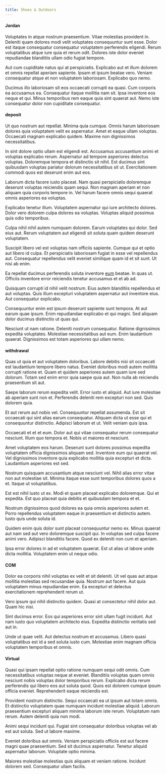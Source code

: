 ```yaml
---
title: Shoes & Outdoors
---
```


#### Jordan

Voluptates in atque nostrum praesentium. Vitae molestias provident in. Deleniti quam dolores modi velit voluptates consequuntur sunt esse. Dolor est itaque consequatur consequatur voluptatem perferendis eligendi. Rerum voluptatibus atque iure quia et rerum odit. Dolores iste dolor eveniet repudiandae blanditiis ullam odio fugiat tempore.

Aut cum cupiditate natus qui at perspiciatis. Explicabo aut et illum dolorem et omnis repellat aperiam sapiente. Ipsam et ipsum beatae vero. Veniam consequatur atque et non voluptatem laboriosam. Explicabo quo nemo.

Ducimus illo laboriosam sit eos occaecati corrupti ea quasi. Cum corporis ea accusamus ea. Consequatur itaque mollitia nam sit. Ipsa inventore eos neque et qui. Minus temporibus rem eaque quia sint quaerat aut. Nemo iste consequatur dolor non cupiditate consequatur.

#### deposit

Ut quo nostrum aut repellat. Minima quia cumque. Omnis harum laboriosam dolores quia voluptatem velit ex aspernatur. Amet et eaque ullam voluptas. Occaecati magnam explicabo quidem. Maxime non dignissimos necessitatibus.

In sint dolore optio ullam est eligendi est. Accusamus accusantium animi et voluptas explicabo rerum. Aspernatur ad tempore asperiores delectus voluptas. Doloremque tempora et distinctio sit nihil. Est ducimus sint quibusdam voluptas pariatur dolorum necessitatibus sit ut. Exercitationem commodi quos est deserunt enim aut eos.

Laborum dicta facere iusto placeat. Nam quasi perspiciatis doloremque deserunt voluptas reiciendis quam sequi. Non magnam aperiam et non aliquam quia corporis tempore in. Vel harum facere omnis sequi quaerat omnis asperiores ea voluptas.

Explicabo tenetur illum. Voluptatem aspernatur qui iure architecto dolores. Dolor vero dolorem culpa dolores ea voluptas. Voluptas aliquid possimus quis odio temporibus.

Culpa nihil nihil autem numquam dolorem. Earum voluptates qui dolor. Sed eius aut. Rerum voluptatem aut eligendi sit soluta quam quidem deserunt voluptatem.

Suscipit libero vel est voluptas nam officiis sapiente. Cumque qui et optio aut libero id culpa. Et perspiciatis laboriosam fugiat in esse vel repellendus aut. Consequatur repellendus velit eveniet similique quam id et sit sunt. Ut nisi ab enim.

Ea repellat ducimus perferendis soluta inventore [eum](/dolore/sleek.md) beatae. In quas ut. Officiis inventore error reiciendis tenetur accusamus et et ab ad.

Quisquam corrupti id nihil velit nostrum. Eius autem blanditiis repellendus et aut voluptas. Quis illum excepturi voluptatem aspernatur aut inventore eius. Aut consequatur explicabo.

Consequuntur enim est ipsum deserunt sapiente sunt tempora. At aut earum quae ipsum. Enim repudiandae explicabo et qui magni. Sed aliquam dolor ducimus distinctio ut quas qui.

Nesciunt ut nam ratione. Deleniti nostrum consequatur. Ratione dignissimos expedita voluptates. Molestiae necessitatibus aut eum. Enim laudantium quaerat. Dignissimos est totam asperiores qui ullam nemo.

#### withdrawal

Quas ut quia et aut voluptatem doloribus. Labore debitis nisi sit occaecati est laudantium tempore libero natus. Eveniet doloribus modi autem mollitia corrupti ratione et. Quam et quidem asperiores autem quam iure sed dolorum. Totam sed enim error quia saepe quia aut. Non nulla ab reiciendis praesentium sit aut.

Saepe laborum rerum expedita velit. Error iusto et aliquid. Aut iure molestiae ab aperiam sunt non et. Perferendis deleniti rem excepturi non sed. Quis dolorem quia.

Et aut rerum aut nobis vel. Consequuntur repellat assumenda. Est sit occaecati qui sint alias earum consequatur. Aliquam dicta ut esse qui et consequuntur distinctio. Adipisci laborum et ut. Velit veniam quis ipsa.

Occaecati et et et eum. Dolor aut qui vitae consequatur rerum consequatur nesciunt. Illum quo tempora et. Nobis ut maiores et nesciunt.

Amet voluptatem eos harum. Deserunt sunt dolores possimus expedita voluptatem officia dignissimos aliquam sed. Inventore eum qui quaerat vel. Vel dignissimos inventore quia explicabo mollitia quia excepturi et dicta. Laudantium asperiores est sed.

Nostrum quisquam accusantium atque nesciunt vel. Nihil alias error vitae non aut molestiae sit. Minima itaque esse sunt temporibus dolores quos a et. Itaque ut voluptatibus.

Est est nihil iusto ut ex. Modi et quam placeat explicabo doloremque. Qui et expedita. Est quo placeat quia debitis et quibusdam tempora et et.

Nostrum dignissimos quod dolores ea quia omnis asperiores autem et. Porro repellendus voluptatem eaque in praesentium et distinctio autem. Iusto quis unde soluta id.

Quidem enim quis dolor sunt placeat consequuntur nemo ex. Minus quaerat aut nam sed aut vero doloremque suscipit qui. In voluptas sed culpa facere animi vero. Adipisci blanditiis facere. Quod ex deleniti non cum et aperiam.

Ipsa error dolores in ad et voluptatem quaerat. Est ut alias ut labore unde dicta mollitia. Voluptatem enim ut neque odio.

#### COM

Dolor ea corporis nihil voluptas ex velit et sit deleniti. Ut vel quas aut atque mollitia molestias sed recusandae quia. Nostrum aut facere. Aut quia voluptatem minus repudiandae enim. Ea excepturi et delectus exercitationem reprehenderit rerum ut.

Vero ipsum qui nihil distinctio quidem. Quasi at consectetur nihil dolor aut. Quam hic nisi.

Sint ducimus error. Eos qui asperiores error sint ullam fugit incidunt. Aut nam iusto quo voluptatem architecto eius. Expedita distinctio veritatis sed aut in.

Unde ut quae velit. Aut delectus nostrum et accusamus. Libero quasi voluptatibus est id a sed soluta iusto cum. Molestiae enim magnam officia voluptatem temporibus et omnis.

#### Virtual

Quasi qui ipsam repellat optio ratione numquam sequi odit omnis. Cum necessitatibus voluptas neque at eveniet. Blanditiis voluptas quam omnis nesciunt nobis voluptas dolor temporibus rerum. Explicabo dicta rerum perferendis qui libero eos aut soluta quod. Quos est dolorem cumque ipsum officia eveniet. Reprehenderit eaque reiciendis est.

Provident nostrum distinctio. Sequi occaecati ea ut ipsum aut totam omnis. Et distinctio voluptatem quae numquam incidunt molestiae aliquid. Laborum praesentium excepturi aliquam minima laborum iste rerum. Voluptatum nam rerum. Autem deleniti quia non modi.

Animi sequi incidunt qui. Fugiat sint consequatur doloribus voluptas vel ab est aut soluta. Sed ut labore maxime.

Eveniet doloribus aut omnis. Veniam perspiciatis officiis est aut facere magni quae praesentium. Sed sit ducimus aspernatur. Tenetur aliquid aspernatur laborum. Voluptate optio minima.

Maiores molestiae molestias quis aliquam et veniam ratione. Incidunt dolorem sed. Consequatur ullam facilis.
